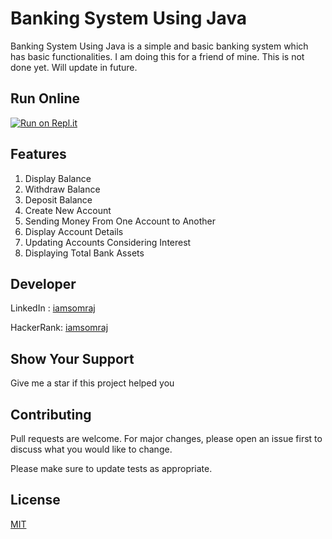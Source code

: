 # Banking System Using Java

Banking System Using Java is a simple and basic banking system which has basic functionalities. I am doing this for a friend of mine. This is not done yet. Will update in future.

## Run Online

[![Run on Repl.it](https://repl.it/badge/github/iamsomraj/Banking-System-Using-Java)](https://repl.it/github/iamsomraj/Banking-System-Using-Java)

## Features

1. Display Balance
2. Withdraw Balance
3. Deposit Balance
4. Create New Account
5. Sending Money From One Account to Another
6. Display Account Details
7. Updating Accounts Considering Interest
8. Displaying Total Bank Assets

## Developer

LinkedIn : [iamsomraj](https://www.linkedin.com/in/iamsomraj/)

HackerRank: [iamsomraj](https://www.hackerrank.com/iamsomraj?hr_r=1) 

## Show Your Support

Give me a star if this project helped you

## Contributing

Pull requests are welcome. For major changes, please open an issue first to discuss what you would like to change.

Please make sure to update tests as appropriate.

## License

[MIT](https://choosealicense.com/licenses/mit/)

